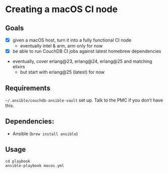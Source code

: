 # Creating a macOS CI node

## Goals

- [x] given a macOS host, turn it into a fully functional CI node
  - eventually intel & arm, arm only for now
- [x] be able to run CouchDB CI jobs against latest homebrew dependencies
- eventually, cover erlang@23, erlang@24, erlang@25 and matching elixirs
  - but start with erlang@25 (latest) for now

## Requirements

`~/.ansible/couchdb-ansible-vault` set up. Talk to the PMC if you don’t have this.

## Dependencies:

- Ansible (`brew install ansible`)

## Usage

```shell
cd playbook
ansible-playbook macos.yml
```
